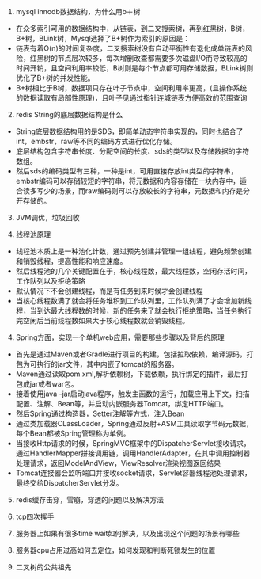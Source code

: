 1. mysql innodb数据结构，为什么用b＋树

- 在众多索引可用的数据结构中，从链表，到二叉搜索树，再到红黑树，B树，B+树，BLink树，Mysql选择了B+树作为索引的原因是：
- 链表有着O(n)的时间复杂度，二叉搜索树没有自动平衡性有退化成单链表的风险，红黑树的节点层次较多，每次增删改查都需要多次磁盘I/O而导致较高的时间开销，且空间利用率较低，B树则是每个节点都可用存储数据，BLink树则优化了B+树的并发性能。
- B+树相比于B树，数据项只存在叶子节点中，空间利用率更高，(且操作系统的数据读取有局部性原理)，且叶子见通过指针连城链表方便高效的范围查询

2. redis String的底层数据结构是什么

- String底层数据结构用的是SDS，即简单动态字符串实现的，同时也结合了int，embstr，raw等不同的编码方式进行优化存储。
- 底层结构包含字符串长度、分配空间的长度、sds的类型以及存储数据的字符数组。
- 然后sds的编码类型有三种，一种是int，可用直接存放int类型的字符串，embstr编码可以存储较短的字符串，将元数据和内容存储在一块内存中，适合读多写少的场景，而raw编码则可以存放较长的字符串，元数据和内存是分开存储的。

3. JVM调优，垃圾回收

4. 线程池原理

- 线程池本质上是一种池化计数，通过预先创建并管理一组线程，避免频繁创建和销毁线程，提高性能和响应速度。
- 然后线程池的几个关键配置在于，核心线程数，最大线程数，空闲存活时间，工作队列以及拒绝策略
- 默认情况下不会创建线程，而是有任务到来时候才会创建线程
- 当核心线程数满了就会将任务堆积到工作队列里，工作队列满了才会增加新线程，当到达最大线程数的时候，新的任务来了就会执行拒绝策略，当任务执行完空闲后当前线程数如果大于核心线程数就会销毁线程。

4. Spring方面，实现一个单机web应用，需要那些步骤以及背后的原理

- 首先是通过Maven或者Gradle进行项目的构建，包括拉取依赖，编译源码，打包为可执行的jar文件，其中内嵌了tomcat的服务器。
- Maven通过读取pom.xml,解析依赖树，下载依赖，执行绑定的插件，最后打包成jar或者war包。
- 接着使用java -jar启动java程序，触发主函数的运行，加载应用上下文，扫描配置、注解、Bean等，并启动内嵌服务器Tomcat，绑定HTTP端口。
- 然后Spring通过构造器，Setter注解等方式，注入Bean
- 通过类加载器CLassLoader，Spring通过反射+ASM工具读取字节码元数据，每个Bean都被Spring管理称为单例。
- 当接收Http请求的时候，SpringMVC框架中的DispatcherServlet接收请求，通过HandlerMapper拼接调用链，调用HandlerAdapter，在其中调用控制器处理请求，返回ModelAndView，ViewResolver渲染视图返回结果
- Tomcat连接器会监听端口并接收socket请求，Servlet容器线程池处理请求，最终交给DispatcherServlet分发。

5. redis缓存击穿，雪崩，穿透的问题以及解决方法



6. tcp四次挥手


7. 服务器上如果有很多time wait如何解决，以及出现这个问题的场景有哪些

8. 服务器cpu占用过高如何去定位，如何发现和判断死锁发生的位置

9.  二叉树的公共祖先
